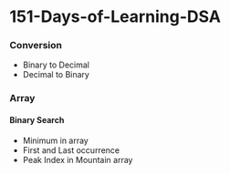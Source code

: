 # 151-Days-of-Learning-DSA
<h3>Conversion</h3>
<ul>
<li>Binary to Decimal</li>
<li>Decimal to Binary</li>
</ul>
<h3>Array</h3>
<h4>Binary Search</h4>
<ul>
<li>Minimum in array</li>
<li>First and Last occurrence</li>
<li>Peak Index in Mountain array</li>
</ul>